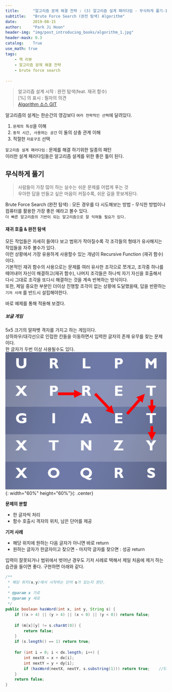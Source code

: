 ```yaml
---
title:      "알고리즘 문제 해결 전략 : (3) 알고리즘 설계 패러다임 - 무식하게 풀기-1"
subtitle:   "Brute Force Search (완전 탐색) Algorithm"
date:       2019-08-15
author:     "Park Ji Hoon"
header-img: "img/post_introducing_books/algorithm_1.jpg"
header-mask: 0.3
catalog:    True
use_math: true
tags:
    - 책 리뷰
    - 알고리즘 문제 해결 전략
    - brute force search

---
```

> 알고리즘 설계 시작 : 완전 탐색(feat. 재귀 함수)   
> [%] 의 표시 : 필자의 의견  
> [Algorithm 소스 GIT][1]  

알고리즘의 설계는 한순간의 영감보다 `여러 전략적인 선택`에 달려있다.  
1) `문제의 특성`을 이해  
2) `동작 시간, 사용하는 공간` 이 둘의 상충 관계 이해  
3) 적절한 `자료구조` 선택  

`알고리즘 설계 패러다임` : 문제를 해결 하기위한 일종의 패턴  
이러한 설계 패러다임들은 알고리즘 설계를 위한 좋은 틀이 된다.

## 무식하게 풀기
> 사람들이 가장 많이 하는 실수는 쉬운 문제를 어렵게 푸는 것  
> 우아한 답을 만들고 싶은 마음이 커질수록, 쉬운 길을 못보게된다.  

Brute Force Search (완전 탐색) : 모든 경우를 다 시도해보는 방법 - 무식한 방법이나 컴퓨터를 활용한 가장 좋은 예라고 볼수 있다.  
`더 빠른 알고리즘의 기반이 되는 알고리즘으로 잘 익혀둘 필요가 있다.`

#### 재귀 호출 & 완전 탐색

모든 작업들은 자세히 들여다 보고 범위가 작아질수록 각 조각들의 형태가 유사해지는 작업들을 자주 볼수가 있다.  
이런 상황에서 가장 유용하게 사용할수 있는 개념이 Recursive Function (재귀 함수)이다.  
기본적인 재귀 함수의 사용으로는 문제를 여러 유사한 조각으로 쪼개고, 조각중 하나를 떼어내어 자신이 해결하고(재귀 함수), 나머지 조각들은 하나씩 자기 자신을 호출해서 다시 그대로 조각을 또다시 해결하는 것을 계속 반복하는 방식이다.  
또한, 제일 중요한 부분인 더이상 진행할 조각이 없는 상황에 도달했을때, 답을 반환하는 `기저 사례` 를 반드시 설립해야한다.  

바로 예제를 통해 적용해 보겠다.  

##### 보글 게임
5x5 크기의 알파벳 격자를 가지고 하는 게임이다.  
상하좌우/대각선으로 인접한 칸들을 이동하면서 입력한 글자의 존재 유무를 찾는 문제이다.  
한 글자가 두번 이상 사용될수도 있다.  
![](/img/post_algorithm/boggle_ex.png){: width="60%" height="60%"}{: .center}

**문제의 분할**
- 한 글자씩 처리
- 함수 호출시 격자의 위치, 남은 단어를 제공


**기저 사례**
- 해당 위치에 원하는 다음 글자가 아니면 바로 return
- 원하는 글자가 한글자이고 찾으면 - 마지막 글자를 찾으면 : 성공 return  

입력이 잘못되거나 범위에서 벗어난 경우도 기저 사례로 택해서 제일 처음에 제거 하는 습관을 들이면 좋다.
구현하면 아래와 같다.
```java
/**
 * 해당 위치(x,y)에서 시작하는 단어 s가 있는지 판단.
 *
 * @param x 가로
 * @param y 세로
 */
public boolean hasWord(int x, int y, String s) {
    if ((x > 4) || (y > 4) || (x < 0) || (y < 0)) return false;

    if (m[x][y] != s.charAt(0)) {
        return false;
    }
    if (s.length() == 1) return true;

    for (int i = 0; i < dx.length; i++) {
        int nextX = x + dx[i];
        int nextY = y + dy[i];
        if (hasWord(nextX, nextY, s.substring(1))) return true;    //String.substring(beginidx i)
    }
    return false;
}
```




[1]: https://github.com/ggoowlgns/ggoowlgns.github.io/tree/master/JavaProject/src/hufs/eselab
